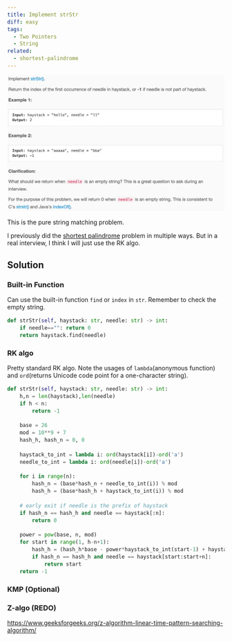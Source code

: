 ```yaml
---
title: Implement strStr
diff: easy
tags:
  - Two Pointers
  - String
related:
  - shortest-palindrome
---
```


<img class="medium-zoom" src="/algo/implement-strstr.png" alt="https://leetcode.com/problems/implement-strstr">

This is the pure string matching problem.

I previously did the [shortest palindrome](shortest_palindrome) problem in multiple ways. But in a real interview, I think I will just use the RK algo.

## Solution

### Built-in Function

Can use the built-in function `find` or `index` in `str`. Remember to check the empty string.

```py
def strStr(self, haystack: str, needle: str) -> int:
    if needle=="": return 0
    return haystack.find(needle)
```

### RK algo

Pretty standard RK algo. Note the usages of `lambda`(anonymous function) and `ord`(returns Unicode code point for a one-character string).

```py
def strStr(self, haystack: str, needle: str) -> int:
    h,n = len(haystack),len(needle)
    if h < n:
        return -1

    base = 26
    mod = 10**9 + 7
    hash_h, hash_n = 0, 0

    haystack_to_int = lambda i: ord(haystack[i])-ord('a')
    needle_to_int = lambda i: ord(needle[i])-ord('a')

    for i in range(n):
        hash_n = (base*hash_n + needle_to_int(i)) % mod
        hash_h = (base*hash_h + haystack_to_int(i)) % mod

    # early exit if needle is the prefix of haystack
    if hash_n == hash_h and needle == haystack[:n]:
        return 0

    power = pow(base, n, mod)
    for start in range(1, h-n+1):
        hash_h = (hash_h*base - power*haystack_to_int(start-1) + haystack_to_int(start+n-1)) % mod
        if hash_n == hash_h and needle == haystack[start:start+n]:
            return start
    return -1
```

### KMP (Optional)

### Z-algo (REDO)

https://www.geeksforgeeks.org/z-algorithm-linear-time-pattern-searching-algorithm/
